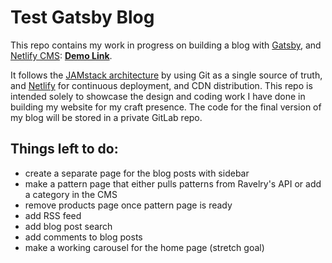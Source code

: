 # Test Gatsby Blog

This repo contains my work in progress on building a blog with [Gatsby](https://www.gatsbyjs.org/), and [Netlify CMS](https://www.netlifycms.org): **[Demo Link](https://gatsby-netlify-cms.netlify.com/)**.

It follows the [JAMstack architecture](https://jamstack.org) by using Git as a single source of truth, and [Netlify](https://www.netlify.com) for continuous deployment, and CDN distribution. This repo is intended solely to showcase the design and coding work I have done in building my website for my craft presence. The code for the final version of my blog will be stored in a private GitLab repo.

## Things left to do:
* create a separate page for the blog posts with sidebar
* make a pattern page that either pulls patterns from Ravelry's API or add a category in the CMS
* remove products page once pattern page is ready
* add RSS feed
* add blog post search
* add comments to blog posts
* make a working carousel for the home page (stretch goal)